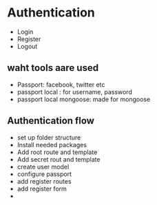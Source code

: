 # Authentication
* Login 
* Register
* Logout

## waht tools aare used 
* Passport: facebook, twitter etc
* passport local : for username, password
* passport local mongoose: made for mongoose

## Authentication flow
* set up folder structure 
* Install needed packages
* Add root route and template
* Add secret rout and template
* create user model
* configure passport
* add register routes
* add register form
* 
